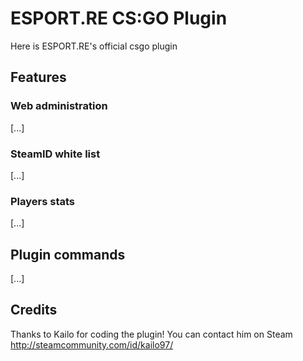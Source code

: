 ESPORT.RE CS:GO Plugin
=====================

Here is ESPORT.RE's official csgo plugin

Features
--------------------

### Web administration
[...]

### SteamID white list
[...]

### Players stats
[...]

## Plugin commands
[...]

Credits
--------------------

Thanks to Kailo for coding the plugin!
You can contact him on Steam http://steamcommunity.com/id/kailo97/
